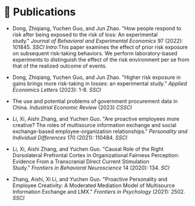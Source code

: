 # 📝 Publications

- Dong, Zhiqiang, Yuchen Guo, and Jun Zhao. "How people respond to risk after being exposed to the risk of loss: An experimental study." *Journal of Behavioral and Experimental Economics* 97 (2022): 101845.   *SSCI*
*Intro*:This paper examines the effect of prior risk exposure on subsequent risk-taking behaviors. We perform laboratory-based experiments to distinguish the effect of the risk environment per se from that of the realized outcome of events.  

- Dong, Zhiqiang, Yuchen Guo, and Jun Zhao. "Higher risk exposure in gains brings more risk-taking in losses: an experimental study." *Applied Economics Letters* (2023): 1-8.   *SSCI*
- The use and potential problems of government procurement data in China. *Industrial Economic Review* (2023)  *CSSCI*
- Li, Xi, Aishi Zhang, and Yuchen Guo. "Are proactive employees more creative? The roles of multisource information exchange and social exchange-based employee-organization relationships." *Personality and Individual Differences* 170 (2021): 110484.   *SSCI*
- Li, Xi, Aishi Zhang, and Yuchen Guo. "Causal Role of the Right Dorsolateral Prefrontal Cortex in Organizational Fairness Perception: Evidence From a Transcranial Direct Current Stimulation Study." *Frontiers in Behavioral Neuroscience* 14 (2020): 134.   *SCI*
- Zhang, Aishi, Xi Li, and Yuchen Guo. "Proactive Personality and Employee Creativity: A Moderated Mediation Model of Multisource Information Exchange and LMX." *Frontiers in Psychology* (2021): 2502.   *SSCI*
  
